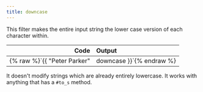 ```yaml
---
title: downcase
---
```


This filter makes the entire input string the lower case version of each character within.

| Code                                                   | Output           |
|-------------------------------------------------------:|:-----------------|
| {% raw %}`{{ "Peter Parker" | downcase }}`{% endraw %} | `"peter parker"` |

It doesn't modify strings which are already entirely lowercase. It works with anything that has a `#to_s` method.
